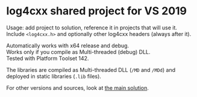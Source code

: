 log4cxx shared project for VS 2019
==================================

Usage: add project to solution, reference it in projects that will use it.  
Include `<log4cxx.h>` and optionally other log4cxx headers (always after it).

Automatically works with x64 release and debug.  
Works only if you compile as Multi-threaded (debug) DLL.  
Tested with Platform Toolset 142.

The libraries are compiled as Multi-threaded DLL (`/MD` and `/MDd`) and deployed in static libraries (`.lib` files).

For other versions and sources, look at [the main solution](https://github.com/chanibal/log4cxx-vs142).
